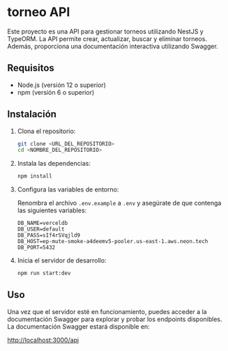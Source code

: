 # torneo API

Este proyecto es una API para gestionar torneos utilizando NestJS y TypeORM. La API permite crear, actualizar, buscar y eliminar torneos. Además, proporciona una documentación interactiva utilizando Swagger.

## Requisitos

- Node.js (versión 12 o superior)
- npm (versión 6 o superior)

## Instalación

1. Clona el repositorio:
    ```bash
    git clone <URL_DEL_REPOSITORIO>
    cd <NOMBRE_DEL_REPOSITORIO>
    ```

2. Instala las dependencias:
    ```bash
    npm install
    ```

3. Configura las variables de entorno:

    Renombra el archivo `.env.example` a `.env` y asegúrate de que contenga las siguientes variables:
    ```
    DB_NAME=verceldb
    DB_USER=default
    DB_PASS=sIf4rSVqjld9
    DB_HOST=ep-mute-smoke-a4deemv5-pooler.us-east-1.aws.neon.tech
    DB_PORT=5432
    ```

4. Inicia el servidor de desarrollo:
    ```bash
    npm run start:dev
    ```

## Uso

Una vez que el servidor esté en funcionamiento, puedes acceder a la documentación Swagger para explorar y probar los endpoints disponibles. La documentación Swagger estará disponible en:

[http://localhost:3000/api](http://localhost:3000/api)

